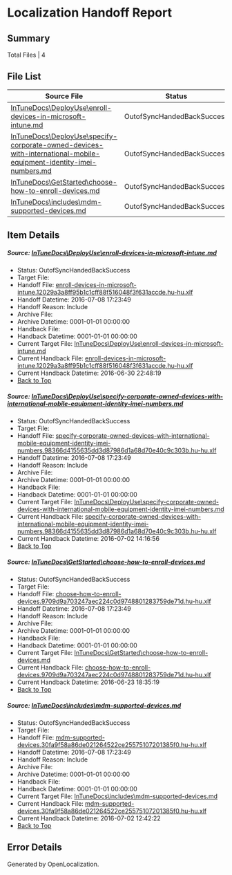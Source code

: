 # <a name='report-top'></a> Localization Handoff Report

## Summary
 Total Files | 4

## File List
 Source File | Status | Details 
 ----------- | ------ | ------- 
 [InTuneDocs\DeployUse\enroll-devices-in-microsoft-intune.md](https://github.com/Microsoft/IntuneDocs-pr/blob/51d8fcf196e0efd8b92ab9d12416ab648df139bc/InTuneDocs/DeployUse/enroll-devices-in-microsoft-intune.md) | OutofSyncHandedBackSuccess | [Details](#428270aea1df3b7f506f924f2e48b70b4d59dedc39)
 [InTuneDocs\DeployUse\specify-corporate-owned-devices-with-international-mobile-equipment-identity-imei-numbers.md](https://github.com/Microsoft/IntuneDocs-pr/blob/590b8bc5a307e238ba41d32f98f6878daebf1185/InTuneDocs/DeployUse/specify-corporate-owned-devices-with-international-mobile-equipment-identity-imei-numbers.md) | OutofSyncHandedBackSuccess | [Details](#7df281a3e35ac563f7b82e4b13407b413f8a7e4a243)
 [InTuneDocs\GetStarted\choose-how-to-enroll-devices.md](https://github.com/Microsoft/IntuneDocs-pr/blob/590b8bc5a307e238ba41d32f98f6878daebf1185/InTuneDocs/GetStarted/choose-how-to-enroll-devices.md) | OutofSyncHandedBackSuccess | [Details](#74eede264e3945544d89aa69a1aff980f49e89f7497)
 [InTuneDocs\includes\mdm-supported-devices.md](https://github.com/Microsoft/IntuneDocs-pr/blob/590b8bc5a307e238ba41d32f98f6878daebf1185/InTuneDocs/includes/mdm-supported-devices.md) | OutofSyncHandedBackSuccess | [Details](#3095d1802fc8322a1b5d93e3d69816269245b54c609)

## Item Details
##### <a name='428270aea1df3b7f506f924f2e48b70b4d59dedc39'></a> Source: [InTuneDocs\DeployUse\enroll-devices-in-microsoft-intune.md](https://github.com/Microsoft/IntuneDocs-pr/blob/51d8fcf196e0efd8b92ab9d12416ab648df139bc/InTuneDocs/DeployUse/enroll-devices-in-microsoft-intune.md)
* Status: OutofSyncHandedBackSuccess
* Target File: 
* Handoff File: [enroll-devices-in-microsoft-intune.12029a3a8ff95b1c1cff88f516048f3f631accde.hu-hu.xlf](https://github.com/Microsoft/EM.handoff/blob/a6abdbae08a55aaa882eb41bf8bf4c39dd9e8d58/ol-handoff/Microsoft/IntuneDocs-pr.hu-hu/master/enroll-devices-in-microsoft-intune.12029a3a8ff95b1c1cff88f516048f3f631accde.hu-hu.xlf)
* Handoff Datetime: 2016-07-08 17:23:49
* Handoff Reason: Include
* Archive File: 
* Archive Datetime: 0001-01-01 00:00:00
* Handback File: 
* Handback Datetime: 0001-01-01 00:00:00
* Current Target File: [InTuneDocs\DeployUse\enroll-devices-in-microsoft-intune.md](https://github.com/Microsoft/IntuneDocs-pr.hu-hu/blob/6b90ca4b0d5a9f3a8344cfc40419177c0a06532c/InTuneDocs/DeployUse/enroll-devices-in-microsoft-intune.md)
* Current Handback File: [enroll-devices-in-microsoft-intune.12029a3a8ff95b1c1cff88f516048f3f631accde.hu-hu.xlf](https://github.com/Microsoft/EM.handback/blob/b1d8f19450f4b5d9ec8b4bae901d85c82d125cb3/ol-handback/Microsoft/IntuneDocs-pr.hu-hu/master/enroll-devices-in-microsoft-intune.12029a3a8ff95b1c1cff88f516048f3f631accde.hu-hu.xlf)
* Current Handback Datetime: 2016-06-30 22:48:19
* [Back to Top](#report-top)

##### <a name='7df281a3e35ac563f7b82e4b13407b413f8a7e4a243'></a> Source: [InTuneDocs\DeployUse\specify-corporate-owned-devices-with-international-mobile-equipment-identity-imei-numbers.md](https://github.com/Microsoft/IntuneDocs-pr/blob/590b8bc5a307e238ba41d32f98f6878daebf1185/InTuneDocs/DeployUse/specify-corporate-owned-devices-with-international-mobile-equipment-identity-imei-numbers.md)
* Status: OutofSyncHandedBackSuccess
* Target File: 
* Handoff File: [specify-corporate-owned-devices-with-international-mobile-equipment-identity-imei-numbers.98366d4155635dd3d87986d1a68d70e40c9c303b.hu-hu.xlf](https://github.com/Microsoft/EM.handoff/blob/a6abdbae08a55aaa882eb41bf8bf4c39dd9e8d58/ol-handoff/Microsoft/IntuneDocs-pr.hu-hu/master/specify-corporate-owned-devices-with-international-mobile-equipment-identity-imei-numbers.98366d4155635dd3d87986d1a68d70e40c9c303b.hu-hu.xlf)
* Handoff Datetime: 2016-07-08 17:23:49
* Handoff Reason: Include
* Archive File: 
* Archive Datetime: 0001-01-01 00:00:00
* Handback File: 
* Handback Datetime: 0001-01-01 00:00:00
* Current Target File: [InTuneDocs\DeployUse\specify-corporate-owned-devices-with-international-mobile-equipment-identity-imei-numbers.md](https://github.com/Microsoft/IntuneDocs-pr.hu-hu/blob/9f6d14d4c2c20b6c47480bab732c9896032b443f/InTuneDocs/DeployUse/specify-corporate-owned-devices-with-international-mobile-equipment-identity-imei-numbers.md)
* Current Handback File: [specify-corporate-owned-devices-with-international-mobile-equipment-identity-imei-numbers.98366d4155635dd3d87986d1a68d70e40c9c303b.hu-hu.xlf](https://github.com/Microsoft/EM.handback/blob/c3c92e84eff6996478b22641d8632e2ca8d3148b/ol-handback/Microsoft/IntuneDocs-pr.hu-hu/master/specify-corporate-owned-devices-with-international-mobile-equipment-identity-imei-numbers.98366d4155635dd3d87986d1a68d70e40c9c303b.hu-hu.xlf)
* Current Handback Datetime: 2016-07-02 14:16:56
* [Back to Top](#report-top)

##### <a name='74eede264e3945544d89aa69a1aff980f49e89f7497'></a> Source: [InTuneDocs\GetStarted\choose-how-to-enroll-devices.md](https://github.com/Microsoft/IntuneDocs-pr/blob/590b8bc5a307e238ba41d32f98f6878daebf1185/InTuneDocs/GetStarted/choose-how-to-enroll-devices.md)
* Status: OutofSyncHandedBackSuccess
* Target File: 
* Handoff File: [choose-how-to-enroll-devices.9709d9a703247aec224c0d9748801283759de71d.hu-hu.xlf](https://github.com/Microsoft/EM.handoff/blob/a6abdbae08a55aaa882eb41bf8bf4c39dd9e8d58/ol-handoff/Microsoft/IntuneDocs-pr.hu-hu/master/choose-how-to-enroll-devices.9709d9a703247aec224c0d9748801283759de71d.hu-hu.xlf)
* Handoff Datetime: 2016-07-08 17:23:49
* Handoff Reason: Include
* Archive File: 
* Archive Datetime: 0001-01-01 00:00:00
* Handback File: 
* Handback Datetime: 0001-01-01 00:00:00
* Current Target File: [InTuneDocs\GetStarted\choose-how-to-enroll-devices.md](https://github.com/Microsoft/IntuneDocs-pr.hu-hu/blob/8c1c96e6cae0ee4d712d1d295d1b3a0df61ebe5f/InTuneDocs/GetStarted/choose-how-to-enroll-devices.md)
* Current Handback File: [choose-how-to-enroll-devices.9709d9a703247aec224c0d9748801283759de71d.hu-hu.xlf](https://github.com/Microsoft/EM.handback/blob/be6c4b9814a9357d0a74cf4bbd84692fc3fc603a/ol-handback/Microsoft/IntuneDocs-pr.hu-hu/master/choose-how-to-enroll-devices.9709d9a703247aec224c0d9748801283759de71d.hu-hu.xlf)
* Current Handback Datetime: 2016-06-23 18:35:19
* [Back to Top](#report-top)

##### <a name='3095d1802fc8322a1b5d93e3d69816269245b54c609'></a> Source: [InTuneDocs\includes\mdm-supported-devices.md](https://github.com/Microsoft/IntuneDocs-pr/blob/590b8bc5a307e238ba41d32f98f6878daebf1185/InTuneDocs/includes/mdm-supported-devices.md)
* Status: OutofSyncHandedBackSuccess
* Target File: 
* Handoff File: [mdm-supported-devices.30fa9f58a86de021264522ce25575107201385f0.hu-hu.xlf](https://github.com/Microsoft/EM.handoff/blob/a6abdbae08a55aaa882eb41bf8bf4c39dd9e8d58/ol-handoff/Microsoft/IntuneDocs-pr.hu-hu/master/mdm-supported-devices.30fa9f58a86de021264522ce25575107201385f0.hu-hu.xlf)
* Handoff Datetime: 2016-07-08 17:23:49
* Handoff Reason: Include
* Archive File: 
* Archive Datetime: 0001-01-01 00:00:00
* Handback File: 
* Handback Datetime: 0001-01-01 00:00:00
* Current Target File: [InTuneDocs\includes\mdm-supported-devices.md](https://github.com/Microsoft/IntuneDocs-pr.hu-hu/blob/479764c7a918dc7dab2ff4c764013817619bfff0/InTuneDocs/includes/mdm-supported-devices.md)
* Current Handback File: [mdm-supported-devices.30fa9f58a86de021264522ce25575107201385f0.hu-hu.xlf](https://github.com/Microsoft/EM.handback/blob/fcf8e57919546bf69d3385518af183dab2fc2608/ol-handback/Microsoft/IntuneDocs-pr.hu-hu/master/mdm-supported-devices.30fa9f58a86de021264522ce25575107201385f0.hu-hu.xlf)
* Current Handback Datetime: 2016-07-02 12:42:22
* [Back to Top](#report-top)


## Error Details

Generated by OpenLocalization.
